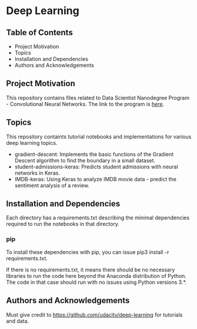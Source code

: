# Deep Learning 

## Table of Contents
* Project Motivation
* Topics
* Installation and Dependencies
* Authors and Acknowledgements

## Project Motivation
This repository contains files related to Data Scientist Nanodegree Program - Convolutional Neural Networks. The link to the program is [here](https://www.udacity.com/course/data-scientist-nanodegree--nd025).

## Topics
This repository containts tutorial notebooks and implementations for various deep learning topics.
* gradient-descent: Implements the basic functions of the Gradient Descent algorithm to find the boundary in a small dataset.
* student-admissions-keras: Predicts student admissions with neural networks in Keras.
* IMDB-keras: Using Keras to analyze IMDB movie data - predict the sentiment analysis of a review.

## Installation and Dependencies

Each directory has a requirements.txt describing the minimal dependencies required to run the notebooks in that directory.

### pip
To install these dependencies with pip, you can issue pip3 install -r requirements.txt.

If there is no requirements.txt, it means there should be no necessary libraries to run the code here beyond the Anaconda distribution of Python. 
The code in that case should run with no issues using Python versions 3.*.

## Authors and Acknowledgements
Must give credit to https://github.com/udacity/deep-learning for tutorials and data. 
